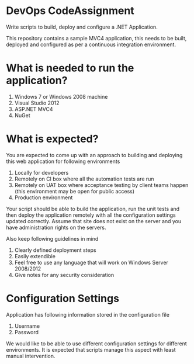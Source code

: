 DevOps CodeAssignment
=====================

Write scripts to build, deploy and configure a .NET Application.

This repository contains a sample MVC4 application, this needs to be built, deployed and configured as per a continuous integration environment. 

What is needed to run the application?
=====================================

1. Windows 7 or Windows 2008 machine
2. Visual Studio 2012
2. ASP.NET MVC4
3. NuGet

What is expected?
=================

You are expected to come up with an approach to building and deploying this web application for following environments

1. Locally for developers
2. Remotely on CI box where all the automation tests are run
3. Remotely on UAT box where acceptance testing by client teams happen (this environment may be open for public access)
4. Production environment

Your script should be able to build the application, run the unit tests and then deploy the application remotely with all the configuration settings updated correctly. Assume that site does not exist on the server and you have administration rights on the servers.  

Also keep following guidelines in mind

1. Clearly defined deployment steps
2. Easily extendible
3. Feel free to use any language that will work on Windows Server 2008/2012
4. Give notes for any security consideration 

Configuration Settings
======================

Application has following information stored in the configuration file

1. Username
2. Password

We would like to be able to use different configuration settings for different environments. It is expected that scripts manage this aspect with least manual intervention.
